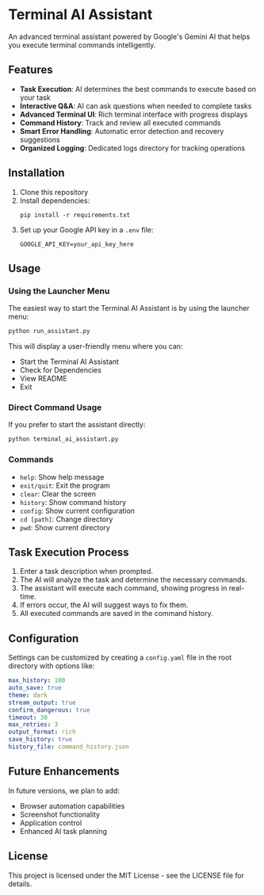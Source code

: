 # Terminal AI Assistant

An advanced terminal assistant powered by Google's Gemini AI that helps you execute terminal commands intelligently.

## Features

- **Task Execution**: AI determines the best commands to execute based on your task
- **Interactive Q&A**: AI can ask questions when needed to complete tasks
- **Advanced Terminal UI**: Rich terminal interface with progress displays
- **Command History**: Track and review all executed commands
- **Smart Error Handling**: Automatic error detection and recovery suggestions
- **Organized Logging**: Dedicated logs directory for tracking operations

## Installation

1. Clone this repository
2. Install dependencies:
   ```
   pip install -r requirements.txt
   ```
3. Set up your Google API key in a `.env` file:
   ```
   GOOGLE_API_KEY=your_api_key_here
   ```

## Usage

### Using the Launcher Menu

The easiest way to start the Terminal AI Assistant is by using the launcher menu:

```bash
python run_assistant.py
```

This will display a user-friendly menu where you can:
- Start the Terminal AI Assistant
- Check for Dependencies
- View README
- Exit

### Direct Command Usage

If you prefer to start the assistant directly:

```bash
python terminal_ai_assistant.py
```

### Commands

- `help`: Show help message
- `exit/quit`: Exit the program
- `clear`: Clear the screen
- `history`: Show command history
- `config`: Show current configuration
- `cd [path]`: Change directory
- `pwd`: Show current directory

## Task Execution Process

1. Enter a task description when prompted.
2. The AI will analyze the task and determine the necessary commands.
3. The assistant will execute each command, showing progress in real-time.
4. If errors occur, the AI will suggest ways to fix them.
5. All executed commands are saved in the command history.

## Configuration

Settings can be customized by creating a `config.yaml` file in the root directory with options like:

```yaml
max_history: 100
auto_save: true
theme: dark
stream_output: true
confirm_dangerous: true
timeout: 30
max_retries: 3
output_format: rich
save_history: true
history_file: command_history.json
```

## Future Enhancements

In future versions, we plan to add:

- Browser automation capabilities
- Screenshot functionality
- Application control
- Enhanced AI task planning

## License

This project is licensed under the MIT License - see the LICENSE file for details. 